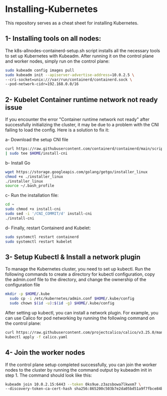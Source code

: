# Installing-Kubernetes

This repository serves as a cheat sheet for installing Kubernetes. 

## 1- Installing tools on all nodes: 

The k8s-allnodes-containerd-setup.sh script installs all the necessary tools to set up Kubernetes with Kubeadm. 
After running it on the control plane and worker nodes, simply run on the control plane:

```bash
sudo kubeadm config images pull
sudo kubeadm init --apiserver-advertise-address=10.0.2.5 \
--cri-socket=unix:///var/run/containerd/containerd.sock \
--pod-network-cidr=192.168.0.0/16
``` 
## 2- Kubelet Container runtime network not ready issue

If you encounter the error "Container runtime network not ready" after successfully initializing the cluster, 
it may be due to a problem with the CNI failing to load the config. Here is a solution to fix it:

a- Download the setup CNI file

```bash
curl https://raw.githubusercontent.com/containerd/containerd/main/script/setup/install-cni \ 
| sudo tee $HOME/install-cni
```
b- Install Go 
```bash
wget https://storage.googleapis.com/golang/getgo/installer_linux
chmod +x ./installer_linux
./installer_linux
source ~/.bash_profile
```
c- Run the installation file:
```bash
cd ~
sudo chmod +x install-cni
sudo sed -i '/CNI_COMMIT/d' install-cni
./install-cni
```

d- Finally, restart Containerd and Kubelet:
```bash
sudo systemctl restart containerd
sudo systemctl restart kubelet
```
## 3- Setup Kubectl & Install a network plugin 

To manage the Kubernetes cluster, you need to set up kubectl. Run the following commands to create a directory for kubectl configuration, copy the admin.conf file to the directory, and change the ownership of the configuration file
```bash
mkdir -p $HOME/.kube
  sudo cp -i /etc/kubernetes/admin.conf $HOME/.kube/config
  sudo chown $(id -u):$(id -g) $HOME/.kube/config
```
After setting up kubectl, you can install a network plugin. For example, you can use Calico for pod networking by running the following command on the control plane:
```bash
curl https://raw.githubusercontent.com/projectcalico/calico/v3.25.0/manifests/calico.yaml -O
kubectl apply -f calico.yaml
```

## 4- Join the worker nodes 

If the control plane setup completed successfully, you can join the worker nodes to the cluster by running the command output by kubeadm init in step 1. The command should look like this:
```bash
kubeadm join 10.0.2.15:6443 --token 0ks9ue.z3azsbowa7lkwxm7 \
--discovery-token-ca-cert-hash sha256:865200c503b7e2da05bd51a9f7fbce84b3f467a08b9aa614f36ce7fc40250a24
```
